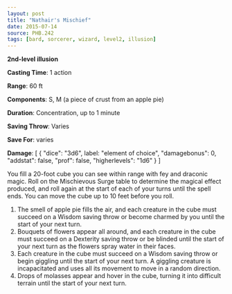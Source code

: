 ```yaml
---
layout: post
title: "Nathair's Mischief"
date: 2015-07-14
source: PHB.242
tags: [bard, sorcerer, wizard, level2, illusion]
---
```


**2nd-level illusion**

**Casting Time**: 1 action

**Range**: 60 ft

**Components**: S, M (a piece of crust from an apple pie)

**Duration**: Concentration, up to 1 minute

**Saving Throw**: Varies

**Save For**: varies

**Damage**: [ { "dice": "3d6", label: "element of choice", "damagebonus": 0, "addstat": false, "prof": false, "higherlevels": "1d6" } ]

You fill a 20-foot cube you can see within range with fey and draconic magic. Roll on the Mischievous Surge table to determine the magical effect produced, and roll again at the start of each of your turns until the spell ends. You can move the cube up to 10 feet before you roll.

1.	The smell of apple pie fills the air, and each creature in the cube must succeed on a Wisdom saving throw or become charmed by you until the start of your next turn.
2.	Bouquets of flowers appear all around, and each creature in the cube must succeed on a Dexterity saving throw or be blinded until the start of your next turn as the flowers spray water in their faces.
3.	Each creature in the cube must succeed on a Wisdom saving throw or begin giggling until the start of your next turn. A giggling creature is incapacitated and uses all its movement to move in a random direction.
4.	Drops of molasses appear and hover in the cube, turning it into difficult terrain until the start of your next turn.